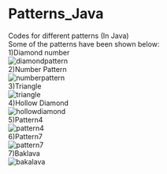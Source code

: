 # Patterns_Java
Codes for different patterns (In Java)</br>
Some of the patterns have been shown below:</br>
1)Diamond number</br>
![diamondpattern](https://user-images.githubusercontent.com/29675122/44355046-186d5400-a4c9-11e8-834d-c6aaf7282a52.png)</br>
2)Number Pattern</br>
![numberpattern](https://user-images.githubusercontent.com/29675122/44421090-42904600-a59d-11e8-9f48-e13e141f87f0.png)</br>
3)Triangle</br>
![triangle](https://user-images.githubusercontent.com/29675122/44421099-47ed9080-a59d-11e8-8b8c-f281d1cd3fc9.png)</br>
4)Hollow Diamond</br>
![hollowdiamond](https://user-images.githubusercontent.com/29675122/44421108-4de37180-a59d-11e8-839a-8fbdc2666b54.png)</br>
5)Pattern4</br>
![pattern4](https://user-images.githubusercontent.com/29675122/44738804-a70a5280-ab13-11e8-84c5-c6c26bf57aee.png)</br>
6)Pattern7</br>
![pattern7](https://user-images.githubusercontent.com/29675122/44738819-ac679d00-ab13-11e8-9734-e7654f0d40fb.png)</br>
7)Baklava</br>
![bakalava](https://user-images.githubusercontent.com/29675122/46582624-66cdb680-ca67-11e8-9983-b74b1b4736cd.png)
